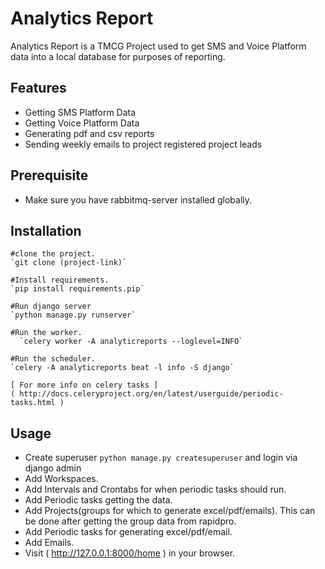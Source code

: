 # Analytics Report
Analytics Report is a TMCG Project used to get SMS and Voice Platform data into a local database
for purposes of reporting.

## Features
* Getting SMS Platform Data
* Getting Voice Platform Data
* Generating pdf and csv reports
* Sending weekly emails to project registered project leads


## Prerequisite
* Make sure you have rabbitmq-server installed globally.

## Installation
```
#clone the project.
`git clone (project-link)`

#Install requirements.
`pip install requirements.pip`

#Run django server
`python manage.py runserver`

#Run the worker.
  `celery worker -A analyticreports --loglevel=INFO`
	
#Run the scheduler.
`celery -A analyticreports beat -l info -S django`
	
[ For more info on celery tasks ]
( http://docs.celeryproject.org/en/latest/userguide/periodic-tasks.html )

 ```
## Usage

* Create superuser `python manage.py createsuperuser` and login via django admin
* Add Workspaces.
* Add Intervals and Crontabs for when periodic tasks should run.
* Add Periodic tasks getting the data.
* Add Projects(groups for which to generate excel/pdf/emails). This can be done after getting the group data from
rapidpro.
* Add Periodic tasks for generating excel/pdf/email.
* Add Emails.
* Visit ( http://127.0.0.1:8000/home ) in your browser.


